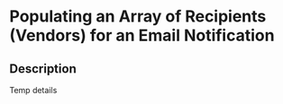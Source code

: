 # Populating an Array of Recipients (Vendors) for an Email Notification

## Description

Temp details
